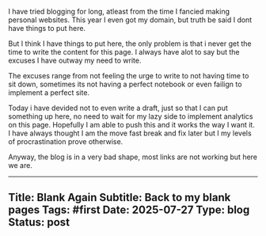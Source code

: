 I have tried blogging for long, atleast from the time I fancied making personal websites. This year I even got my domain, but truth be said I dont have things to put here. 

But I think I have things to put here, the only problem is that i never get the time to write the content for this page. I always have alot to say but the excuses I have outway my need to write. 

The excuses range from not feeling the urge to write to not having time to sit down, sometimes its not having a perfect notebook or even failign to implement a perfect site. 

Today i have devided not to even write a draft, just so that I can put something up here, no need to wait for my lazy side to implement analytics on this page. Hopefully I am able to push this and it works the way I want it. I have always thought I am the move fast break and fix later but I my levels of procrastination prove otherwise.

Anyway, the blog is in a very bad shape, most links are not working but here we are.

---
**Title**: Blank Again
**Subtitle**: Back to my blank pages
**Tags**: #first
**Date**: 2025-07-27
**Type**: blog
**Status**: post
---
